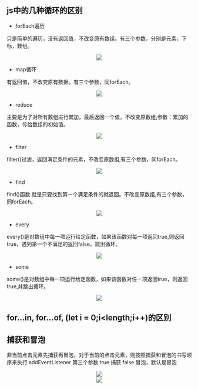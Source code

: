 ## js中的几种循环的区别

- forEach遍历

只是简单的遍历，没有返回值，不改变原有数组。有三个参数，分别是元素，下标，数组。
<div align=center>
  <img src="img/forEach.png" />
</div>

- map循环

有返回值，不改变原有数据。有三个参数，同forEach。
<div align=center>
  <img src="img/map.png" />
</div>

- reduce

主要是为了对所有数组进行累加，最后返回一个值，不改变原数组,参数：累加的函数，传给数组的初始值。
<div align=center>
  <img src="img/reduce.png" />
</div>

- filter

filter()过滤，返回满足条件的元素，不改变原数组,有三个参数，同forEach。
<div align=center>
  <img src="img/filter.png" />
</div>

- find

find()函数 就是只要找到第一个满足条件的就返回。不改变原数组,有三个参数，同forEach。
<div align=center>
  <img src="img/find.png" />
</div>

- every

every()是对数组中每一项运行给定函数，如果该函数对每一项返回true,则返回true，遇到第一个不满足的返回false，跳出循环。
<div align=center>
  <img src="img/every.png" />
</div>

- some

some()是对数组中每一项运行给定函数，如果该函数对任一项返回true，则返回true,并跳出循环。
<div align=center>
  <img src="img/some.png" />
</div>

## for...in, for...of,   (let i = 0;i<length;i++)的区别


## 捕获和冒泡

 非当前点击元素先捕获再冒泡，对于当前的点击元素，则按照捕获和冒泡的书写顺序来执行
 addEventListener  第三个参数 true 捕获  false 冒泡，默认是冒泡
<div align=center>
  <img src="img/maopao1.png" />
</div>
<div align=center>
  <img src="img/maopao2.png" />
</div>